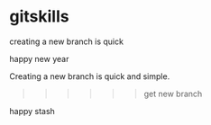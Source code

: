 # gitskills

creating a new branch is quick

happy new year

Creating a new branch is quick and simple.

>>>>>>get new branch

happy stash

